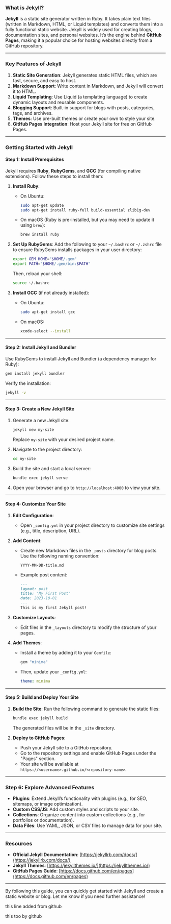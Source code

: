 ### **What is Jekyll?**

**Jekyll** is a static site generator written in Ruby. It takes plain text files (written in Markdown, HTML, or Liquid templates) and converts them into a fully functional static website. Jekyll is widely used for creating blogs, documentation sites, and personal websites. It’s the engine behind **GitHub Pages**, making it a popular choice for hosting websites directly from a GitHub repository.

---

### **Key Features of Jekyll**
1. **Static Site Generation**: Jekyll generates static HTML files, which are fast, secure, and easy to host.
2. **Markdown Support**: Write content in Markdown, and Jekyll will convert it to HTML.
3. **Liquid Templating**: Use Liquid (a templating language) to create dynamic layouts and reusable components.
4. **Blogging Support**: Built-in support for blogs with posts, categories, tags, and archives.
5. **Themes**: Use pre-built themes or create your own to style your site.
6. **GitHub Pages Integration**: Host your Jekyll site for free on GitHub Pages.

---

### **Getting Started with Jekyll**

#### **Step 1: Install Prerequisites**
Jekyll requires **Ruby**, **RubyGems**, and **GCC** (for compiling native extensions). Follow these steps to install them:

1. **Install Ruby**:
   - On Ubuntu:
     ```bash
     sudo apt-get update
     sudo apt-get install ruby-full build-essential zlib1g-dev
     ```
   - On macOS (Ruby is pre-installed, but you may need to update it using `brew`):
     ```bash
     brew install ruby
     ```

2. **Set Up RubyGems**:
   Add the following to your `~/.bashrc` or `~/.zshrc` file to ensure RubyGems installs packages in your user directory:
   ```bash
   export GEM_HOME="$HOME/.gem"
   export PATH="$HOME/.gem/bin:$PATH"
   ```
   Then, reload your shell:
   ```bash
   source ~/.bashrc
   ```

3. **Install GCC** (if not already installed):
   - On Ubuntu:
     ```bash
     sudo apt-get install gcc
     ```
   - On macOS:
     ```bash
     xcode-select --install
     ```

---

#### **Step 2: Install Jekyll and Bundler**
Use RubyGems to install Jekyll and Bundler (a dependency manager for Ruby):
```bash
gem install jekyll bundler
```

Verify the installation:
```bash
jekyll -v
```

---

#### **Step 3: Create a New Jekyll Site**
1. Generate a new Jekyll site:
   ```bash
   jekyll new my-site
   ```
   Replace `my-site` with your desired project name.

2. Navigate to the project directory:
   ```bash
   cd my-site
   ```

3. Build the site and start a local server:
   ```bash
   bundle exec jekyll serve
   ```

4. Open your browser and go to `http://localhost:4000` to view your site.

---

#### **Step 4: Customize Your Site**
1. **Edit Configuration**:
   - Open `_config.yml` in your project directory to customize site settings (e.g., title, description, URL).

2. **Add Content**:
   - Create new Markdown files in the `_posts` directory for blog posts. Use the following naming convention:
     ```
     YYYY-MM-DD-title.md
     ```
   - Example post content:
     ```markdown
     ---
     layout: post
     title: "My First Post"
     date: 2023-10-01
     ---
     This is my first Jekyll post!
     ```

3. **Customize Layouts**:
   - Edit files in the `_layouts` directory to modify the structure of your pages.

4. **Add Themes**:
   - Install a theme by adding it to your `Gemfile`:
     ```ruby
     gem "minima"
     ```
   - Then, update your `_config.yml`:
     ```yaml
     theme: minima
     ```

---

#### **Step 5: Build and Deploy Your Site**
1. **Build the Site**:
   Run the following command to generate the static files:
   ```bash
   bundle exec jekyll build
   ```
   The generated files will be in the `_site` directory.

2. **Deploy to GitHub Pages**:
   - Push your Jekyll site to a GitHub repository.
   - Go to the repository settings and enable GitHub Pages under the "Pages" section.
   - Your site will be available at `https://<username>.github.io/<repository-name>`.

---

### **Step 6: Explore Advanced Features**
- **Plugins**: Extend Jekyll’s functionality with plugins (e.g., for SEO, sitemaps, or image optimization).
- **Custom CSS/JS**: Add custom styles and scripts to your site.
- **Collections**: Organize content into custom collections (e.g., for portfolios or documentation).
- **Data Files**: Use YAML, JSON, or CSV files to manage data for your site.

---

### **Resources**
- **Official Jekyll Documentation**: [https://jekyllrb.com/docs/](https://jekyllrb.com/docs/)
- **Jekyll Themes**: [https://jekyllthemes.io/](https://jekyllthemes.io/)
- **GitHub Pages Guide**: [https://docs.github.com/en/pages](https://docs.github.com/en/pages)

---

By following this guide, you can quickly get started with Jekyll and create a static website or blog. Let me know if you need further assistance!

this line added from github

this too by github
